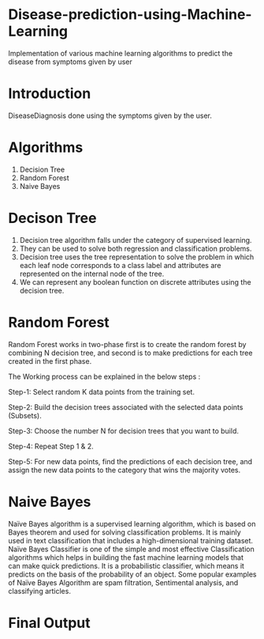 # Disease-prediction-using-Machine-Learning
Implementation of various machine learning algorithms to predict the disease from symptoms given by user

# Introduction

DiseaseDiagnosis done using the symptoms given by the user.

# Algorithms 

1. Decision Tree
2. Random Forest
3. Naive Bayes

# Decison Tree

1. Decision tree algorithm falls under the category of supervised learning.
2. They can be used to solve both regression and classification problems.
3. Decision tree uses the tree representation to solve the problem in which each leaf node corresponds to a class label and attributes are represented on the internal node of the    tree.
4. We can represent any boolean function on discrete attributes using the decision tree.

# Random Forest
Random Forest works in two-phase first is to create the random forest by combining N decision tree, and second is to make predictions for each tree created in the first phase.

The Working process can be explained in the below steps :

Step-1: Select random K data points from the training set.

Step-2: Build the decision trees associated with the selected data points (Subsets).

Step-3: Choose the number N for decision trees that you want to build.

Step-4: Repeat Step 1 & 2.

Step-5: For new data points, find the predictions of each decision tree, and assign the new data points to the category that wins the majority votes.

# Naive Bayes

Naïve Bayes algorithm is a supervised learning algorithm, which is based on Bayes theorem and used for solving classification problems.
It is mainly used in text classification that includes a high-dimensional training dataset.
Naïve Bayes Classifier is one of the simple and most effective Classification algorithms which helps in building the fast machine learning models that can make quick predictions.
It is a probabilistic classifier, which means it predicts on the basis of the probability of an object.
Some popular examples of Naïve Bayes Algorithm are spam filtration, Sentimental analysis, and classifying articles.

# Final Output 

